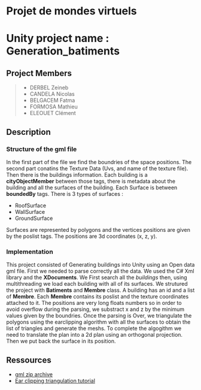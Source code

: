 # Projet de mondes virtuels
# Unity project name : Generation_batiments
## Project Members
>- DERBEL Zeineb
>- CANDELA Nicolas
>- BELGACEM Fatma
>- FORMOSA Mathieu
>- ELEOUET Clément

## Description 

### Structure of the gml file 

In the first part of the file we find the boundries of the space positions. 
The second part conatins the Texture Data (Uvs, and name of the texture file).
Then there is the buildings information. Each building is a **cityObjectMember**
between those tags, there is metadata about the building and all the surfaces of the 
building. Each Surface is between **boundedBy** tags. There is 3 types of surfaces : 
- RoofSurface
- WallSurface
- GroundSurface

Surfaces are represented by polygons and the vertices positions are given by the poslist tags.
The positions are 3d coordinates (x, z, y).

### Implementation

This project consisted of Generating buildings into Unity using an Open data gml file.
First we needed to parse correctly all the data. We used the C# Xml library and the **XDocuments**.
We First search all the *buildings* then, using multithreading we load each building with all of its
surfaces. We strutured the project with **Batiments** and **Membre** class. A building has an id and
a list of **Membre**. 
Each **Membre** contains its poslist and the texture coordinates attached to it. 
The positions are very long floats numbers so in order to avoid overflow during the parsing, we substract x and z by the minimum values given 
by the boundries.
Once the parsing is Over, we triangulate the polygons using the earclipping algorithm with all the surfaces to obtain the list of triangles and generate the meshs. To
complete the algogithm we need to translate the plan into a 2d plan using an orthogonal projection. Then we put back the surface in its position.

## Ressources

- [gml zip archive](https://download.data.grandlyon.com/files/grandlyon/imagerie/2018/maquette/BRON_2018.zip)
- [Ear clipping triangulation tutorial](https://www.youtube.com/watch?v=QAdfkylpYwc)

